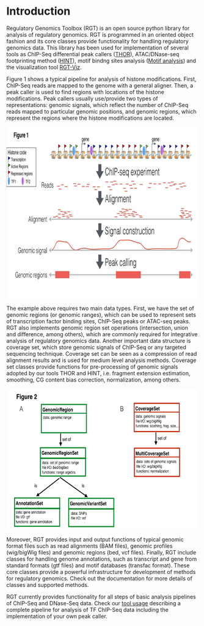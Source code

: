 # Introduction

Regulatory Genomics Toolbox (RGT) is an open source python library for analysis of regulatory genomics. RGT is programmed in an oriented object fashion and its core classes provide functionality for handling regulatory genomics data. This library has been used for implementation of several tools as ChIP-Seq differential peak callers ([THOR](https://reg-gen.readthedocs.io/en/latest/thor/introduction.html)), ATAC/DNase-seq footprinting method ([HINT](https://reg-gen.readthedocs.io/en/latest/hint/introduction.html)), motif bindng sites analysis ([Motif analysis](https://reg-gen.readthedocs.io/en/latest/motif_analysis/introduction.html)) and the visualization tool [RGT-Viz](https://reg-gen.readthedocs.io/en/latest/rgt-viz/introduction.html).

Figure 1 shows a typical pipeline for analysis of histone modifications. First, ChIP-Seq reads are mapped to the genome with a general aligner. Then, a peak caller is used to find regions with locations of the histone modifications. Peak callers usually use/provide two types of representations: genomic signals, which reflect the number of ChIP-Seq reads mapped to particular genomic positions, and genomic regions, which represent the regions where the histone modifications are located.

<img src="../_static/rgt/RGT_plots.001-900x450.jpeg" width="900" height="450">

The example above requires two main data types. First, we have the set of genomic regions (or genomic ranges), which can be used to represent sets of transcription factor binding sites, ChIP-Seq peaks or ATAC-seq peaks. RGT also implements genomic region set operations (intersection, union and difference, among others), which are commonly required for integrative analysis of regulatory genomics data. Another important data structure is coverage set, which store genomic signals of ChIP-Seq or any targeted sequencing technique. Coverage set can be seen as a compression of read alignment results and is used for medium level analysis methods. Coverage set classes provide functions for pre-processing of genomic signals adopted by our tools THOR and HINT, i.e. fragment extension estimation, smoothing, CG content bias correction, normalization, among others. 

<img src="../_static/rgt/Figure_Classes.001.jpeg" width="650" height="370">

Moreover, RGT provides input and output functions of typical genomic format files such as read alignments (BAM files), genomic profiles (wig/bigWig files) and genomic regions (bed, vcf files). Finally, RGT include classes for handling genome annotations, such as transcript and gene from standard formats (gtf files) and motif databases (transfac format). These core classes provide a powerful infrastructure for development of methods for regulatory genomics. Check out the documentation for more details of classes and supported methods.

RGT currently provides functionality for all steps of basic analysis pipelines of ChIP-Seq and DNase-Seq data. Check our [tool usage](https://reg-gen.readthedocs.io/en/latest/rgt/tool_usage.html) describing a complete pipeline for analysis of TF ChIP-Seq data including the implementation of your own peak caller.
